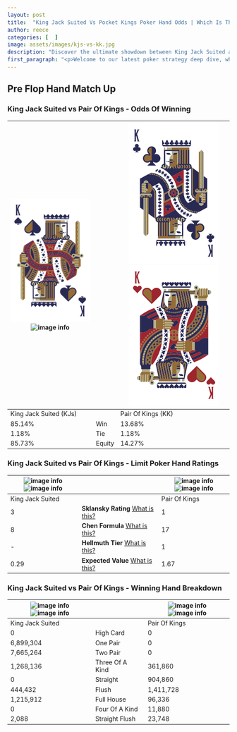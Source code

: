 ```yaml
---
layout: post
title:  "King Jack Suited Vs Pocket Kings Poker Hand Odds | Which Is The Better Hand In Poker? A Complete Guide"
author: reece
categories: [  ]
image: assets/images/kjs-vs-kk.jpg
description: "Discover the ultimate showdown between King Jack Suited and Pair Of Kings in poker! Uncover the odds, strategies, and scenarios where one hand triumphs over the other. Get ready to up your poker game with this thrilling analysis."
first_paragraph: "<p>Welcome to our latest poker strategy deep dive, where we're pitting two distinct hands against each other in a high-stakes showdown: King Jack Suited vs Pair Of Kings.</p><p>In the dynamic world of poker, every decision counts, and knowing which hand holds the upper hand is key to your success at the table.</p><p>In this article, we'll dissect these two hands, explore the scenarios where one dominates the other, and equip you with the knowledge to make strategic choices that can tip the odds in your favor.</p><p>Get ready to unravel the intriguing dynamics of these poker hands and elevate your game to new heights.</p>"
---
```




[comment]: # (sp0)

## Pre Flop Hand Match Up

<div class="table hand-ratings" markdown="1"> 



### King Jack Suited vs Pair Of Kings - Odds Of Winning


    
| ![image info](assets/images/hand1/k.png) ![image info](assets/images/hand1/js.png) |  | ![image info](assets/images/hand2/k.png) ![image info](assets/images/hand2/ko.png) |
| -------- | -------- | -------- |
| King Jack Suited (KJs) |  | Pair Of Kings (KK) |
| 85.14% | Win | 13.68% |
| 1.18% | Tie | 1.18% |
| 85.73% | Equity | 14.27% |




[comment]: # (sp1)



### King Jack Suited vs Pair Of Kings - Limit Poker Hand Ratings


    
| ![image info](https://www.riverpairs.com/assets/images/hand1/k.png) ![image info](https://www.riverpairs.com/assets/images/hand1/js.png) |  | ![image info](https://www.riverpairs.com/assets/images/hand2/k.png) ![image info](https://www.riverpairs.com/assets/images/hand2/ko.png) |
| -------- | -------- | -------- |
| King Jack Suited |  | Pair Of Kings |
| 3 | **Sklansky Rating** [What is this?](/sklansky-rating-explained) | 1 |
| 8 | **Chen Formula** [What is this?](/chen-formula-explained) | 17 |
| - | **Hellmuth Tier** [What is this?](/Hellmuth-tier-explained) | 1 |
| 0.29 | **Expected Value** [What is this?](/expected-value-explained) | 1.67 |




[comment]: # (sp2)



### King Jack Suited vs Pair Of Kings - Winning Hand Breakdown


    
| ![image info](https://www.riverpairs.com/assets/images/hand1/k.png) ![image info](https://www.riverpairs.com/assets/images/hand1/js.png) |  | ![image info](https://www.riverpairs.com/assets/images/hand2/k.png) ![image info](https://www.riverpairs.com/assets/images/hand2/ko.png) |
| -------- | -------- | -------- |
| King Jack Suited |  | Pair Of Kings |
| 0 | High Card | 0 |
| 6,899,304 | One Pair | 0 |
| 7,665,264 | Two Pair | 0 |
| 1,268,136 | Three Of A Kind | 361,860 |
| 0 | Straight | 904,860 |
| 444,432 | Flush | 1,411,728 |
| 1,215,912 | Full House | 96,336 |
| 0 | Four Of A Kind | 11,880 |
| 2,088 | Straight Flush | 23,748 |




[comment]: # (sp3)



</div>

[comment]: # (sp4)



[comment]: # (sp5)

